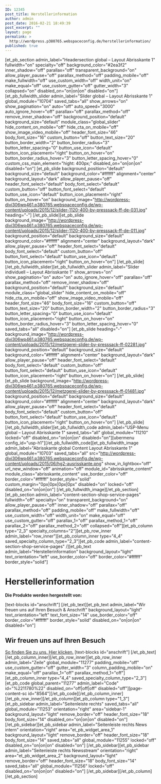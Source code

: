 ```yaml
---
ID: 12345
post_title: Herstellerinformation
author: admin
post_date: 2016-02-21 18:49:39
post_excerpt: ""
layout: page
permalink: >
  http://wordpress.p380765.webspaceconfig.de/herstellerinformation/
published: true
---
```

[et_pb_section admin_label="Headersection global – Layout Abrisskante 1" fullwidth="on" specialty="off" background_color="#2ea3f2" inner_shadow="off" parallax="off" transparent_background="on" allow_player_pause="off" parallax_method="off" padding_mobile="off" make_fullwidth="off" use_custom_width="off" width_unit="on" make_equal="off" use_custom_gutter="off" gutter_width="3" collapsed="on" disabled_on="on|on|on" disabled="on"][et_pb_fullwidth_slider admin_label="Slider global – Layout Abrisskante 1" global_module="10704" saved_tabs="all" show_arrows="on" show_pagination="on" auto="off" auto_speed="3000" auto_ignore_hover="off" parallax="off" parallax_method="off" remove_inner_shadow="off" background_position="default" background_size="default" module_class="global_slider" hide_content_on_mobile="off" hide_cta_on_mobile="off" show_image_video_mobile="off" header_font_size="46" body_font_size="16" custom_button="off" button_text_size="20" button_border_width="2" button_border_radius="3" button_letter_spacing="0" button_use_icon="default" button_icon_placement="right" button_on_hover="on" button_border_radius_hover="3" button_letter_spacing_hover="0" custom_css_main_element="hight: 400px;" disabled_on="on|on|on" disabled="on"] [et_pb_slide background_position="default" background_size="default" background_color="#ffffff" alignment="center" background_layout="dark" allow_player_pause="off" header_font_select="default" body_font_select="default" custom_button="off" button_font_select="default" button_use_icon="default" button_icon_placement="right" button_on_hover="on" background_image="http://wordpress-divi306wp461.p380765.webspaceconfig.de/wp-content/uploads/2015/12/slider-1120-400-by-presssack-ff-de-031.jpg" heading="-"] [/et_pb_slide][et_pb_slide background_image="http://wordpress-divi306wp461.p380765.webspaceconfig.de/wp-content/uploads/2015/12/slider-1120-400-by-presssack-ff-de-011.jpg" background_position="default" background_size="default" background_color="#ffffff" alignment="center" background_layout="dark" allow_player_pause="off" header_font_select="default" body_font_select="default" custom_button="off" button_font_select="default" button_use_icon="default" button_icon_placement="right" button_on_hover="on"] [/et_pb_slide] [/et_pb_fullwidth_slider][et_pb_fullwidth_slider admin_label="Slider individuell – Layout Abrisskante 1" show_arrows="on" show_pagination="on" auto="on" auto_ignore_hover="off" parallax="off" parallax_method="off" remove_inner_shadow="off" background_position="default" background_size="default" module_class="global_slider" hide_content_on_mobile="off" hide_cta_on_mobile="off" show_image_video_mobile="off" header_font_size="46" body_font_size="16" custom_button="off" button_text_size="20" button_border_width="2" button_border_radius="3" button_letter_spacing="0" button_use_icon="default" button_icon_placement="right" button_on_hover="on" button_border_radius_hover="3" button_letter_spacing_hover="0" saved_tabs="all" disabled="on"] [et_pb_slide heading="-" background_image="http://wordpress-divi306wp461.p380765.webspaceconfig.de/wp-content/uploads/2015/12/metzgerei-slider-by-presssack-ff-02281.jpg" background_position="default" background_size="default" background_color="#ffffff" alignment="center" background_layout="dark" allow_player_pause="off" header_font_select="default" body_font_select="default" custom_button="off" button_font_select="default" button_use_icon="default" button_icon_placement="right" button_on_hover="on"] [/et_pb_slide][et_pb_slide background_image="http://wordpress-divi306wp461.p380765.webspaceconfig.de/wp-content/uploads/2015/12/metzgerei-slider-by-presssack-ff-01481.jpg" background_position="default" background_size="default" background_color="#ffffff" alignment="center" background_layout="dark" allow_player_pause="off" header_font_select="default" body_font_select="default" custom_button="off" button_font_select="default" button_use_icon="default" button_icon_placement="right" button_on_hover="on"] [/et_pb_slide] [/et_pb_fullwidth_slider][et_pb_fullwidth_code admin_label="USP-Menu global – Layout Abrisskante 1" saved_tabs="all" global_module="11210" locked="off" disabled_on="on|on|on" disabled="on"][ubermenu config_id="usp-h1"][/et_pb_fullwidth_code][et_pb_fullwidth_image admin_label="Abrisskante global Content Layout Abrisskante 1" global_module="10703" saved_tabs="all" src="http://wordpress-divi306wp461.p380765.webspaceconfig.de/wp-content/uploads/2015/06/hg2-ausrisskante.png" show_in_lightbox="off" url_new_window="off" animation="off" module_id="abrisskante_content" module_class="abrisskante_content" use_border_color="off" border_color="#ffffff" border_style="solid" custom_margin="0px|0px|0px|0px" disabled="on" locked="off" disabled_on="on|on|on"] [/et_pb_fullwidth_image][/et_pb_section][et_pb_section admin_label="content-section-shop-service-pages" fullwidth="off" specialty="on" transparent_background="on" allow_player_pause="off" inner_shadow="off" parallax="off" parallax_method="off" padding_mobile="off" make_fullwidth="off" use_custom_width="off" width_unit="on" make_equal="off" use_custom_gutter="off" parallax_1="off" parallax_method_1="off" parallax_2="off" parallax_method_2="off" collapsed="off"][et_pb_column type="2_3" specialty_columns="2"][et_pb_row_inner admin_label="row_inner"][et_pb_column_inner type="4_4" saved_specialty_column_type="2_3"][et_pb_code admin_label="content-section-shop-service-pages" /][et_pb_text admin_label="Herstellerinformation" background_layout="light" text_orientation="left" use_border_color="off" border_color="#ffffff" border_style="solid"]
<h1>Herstellerinformation</h1>
<strong>Die Produkte werden hergestellt von:</strong>

[text-blocks id="anschrift"] [/et_pb_text][et_pb_text admin_label="Wir freuen uns auf Ihren Besuch &amp; Anschrift" background_layout="light" text_orientation="left" text_font_size="14" use_border_color="off" border_color="#ffffff" border_style="solid" disabled_on="on|on|on" disabled="on"]
<h2></h2>
<h2>Wir freuen uns auf Ihren Besuch</h2>
<a href="http://wordpress-total1.p242856.webspaceconfig.de/?page_id=1328">So finden Sie zu uns. Hier klicken.</a> [text-blocks id="anschrift"] [/et_pb_text][/et_pb_column_inner][/et_pb_row_inner][et_pb_row_inner admin_label="Zeile" global_module="11277" padding_mobile="off" use_custom_gutter="off" gutter_width="3" column_padding_mobile="on" make_equal="off" parallax_1="off" parallax_method_1="off"][et_pb_column_inner type="4_4" saved_specialty_column_type="2_3"][et_pb_code global_parent="11277" admin_label="Code" id="%2211780%22" disabled_on="off|off|off" disabled="off"][page-content-sc id="8564"][/et_pb_code][/et_pb_column_inner][/et_pb_row_inner][/et_pb_column][et_pb_column type="1_3"][et_pb_sidebar admin_label="Seitenleiste rechts" saved_tabs="all" global_module="11253" orientation="right" area="sidebar-1" background_layout="light" remove_border="off" header_font_size="18" body_font_size="14" disabled_on="on|on|on" disabled="on"]
[/et_pb_sidebar][et_pb_sidebar admin_label="Seitenleiste rechts News intern" orientation="right" area="et_pb_widget_area_1" background_layout="light" remove_border="off" header_font_size="18" body_font_size="14" saved_tabs="all" global_module="11255" locked="off" disabled_on="on|on|on" disabled="on"]
[/et_pb_sidebar][et_pb_sidebar admin_label="Seitenleiste rechts Newsstream" orientation="right" area="et_pb_widget_area_2" background_layout="light" remove_border="off" header_font_size="18" body_font_size="14" saved_tabs="all" global_module="11256" locked="off" disabled_on="on|on|on" disabled="on"]
[/et_pb_sidebar][/et_pb_column][/et_pb_section]